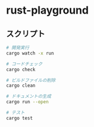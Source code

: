 # rust-playground

## スクリプト

```sh
# 開発実行
cargo watch -x run

# コードチェック
cargo check

# ビルドファイルの削除
cargo clean

# ドキュメントの生成
cargo run --open

# テスト
cargo test

```
